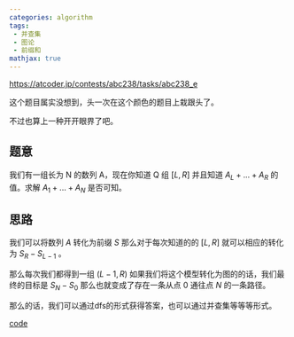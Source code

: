 ```yaml
---
categories: algorithm
tags:
 - 并查集
 - 图论
 - 前缀和
mathjax: true
---
```


<https://atcoder.jp/contests/abc238/tasks/abc238_e>

这个题目属实没想到，头一次在这个颜色的题目上栽跟头了。

不过也算上一种开开眼界了吧。

## 题意

我们有一组长为 N 的数列 A，现在你知道 Q 组 $[L , R]$ 并且知道 $A_L+...+A_R$ 的值。求解 $A_1+...+A_N$ 是否可知。

## 思路

我们可以将数列 $A$ 转化为前缀 $S$ 那么对于每次知道的的 $[L , R]$ 就可以相应的转化为 $S_R - S_{L - 1}$ 。

那么每次我们都得到一组 $(L - 1 , R)$ 如果我们将这个模型转化为图的的话，我们最终的目标是 $S_N - S_0$ 那么也就变成了存在一条从点 $0$ 通往点 $N$ 的一条路径。

那么的话，我们可以通过dfs的形式获得答案，也可以通过并查集等等等形式。

[code](https://atcoder.jp/contests/abc238/submissions/29412304)